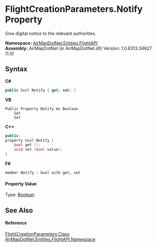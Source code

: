 # FlightCreationParameters.Notify Property 
 

Give digital notice to the relevant authorities.

**Namespace:**&nbsp;<a href="a60d18d4-c6d0-7461-9b94-22e39530ec94">AirMapDotNet.Entities.FlightAPI</a><br />**Assembly:**&nbsp;AirMapDotNet (in AirMapDotNet.dll) Version: 1.0.6313.34627 (1.0)

## Syntax

**C#**<br />
``` C#
public bool Notify { get; set; }
```

**VB**<br />
``` VB
Public Property Notify As Boolean
	Get
	Set
```

**C++**<br />
``` C++
public:
property bool Notify {
	bool get ();
	void set (bool value);
}
```

**F#**<br />
``` F#
member Notify : bool with get, set

```


#### Property Value
Type: <a href="http://msdn2.microsoft.com/en-us/library/a28wyd50" target="_blank">Boolean</a>

## See Also


#### Reference
<a href="549601ba-94fc-cf54-6b64-fed97d1c6032">FlightCreationParameters Class</a><br /><a href="a60d18d4-c6d0-7461-9b94-22e39530ec94">AirMapDotNet.Entities.FlightAPI Namespace</a><br />